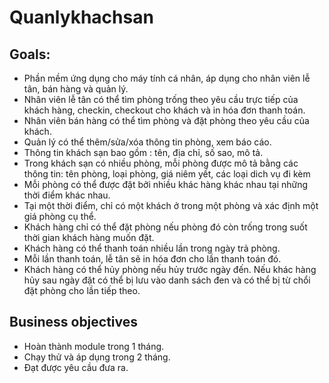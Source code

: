 # Quanlykhachsan
## Goals:
- Phần mềm ứng dụng cho máy tính cá nhân, áp dụng cho nhân viên lễ tân, bán hàng và quản lý.
- Nhân viên lễ tân có thể tìm phòng trống theo yêu cầu trực tiếp của khách hàng, checkin, checkout 
cho khách và in hóa đơn thanh toán.
- Nhân viên bán hàng có thể tìm phòng và đặt phòng theo yêu cầu của khách.
- Quản lý có thể thêm/sửa/xóa thông tin phòng, xem báo cáo.
- Thông tin khách sạn bao gồm : tên, địa chỉ, số sao, mô tả.
- Trong khách sạn có nhiều phòng, mỗi phòng được mô tả bằng các thông tin: tên phòng, loại phòng, giá niêm yết, các loại dich vụ đi kèm
- Mỗi phòng có thể được đặt bởi nhiều khác hàng khác nhau tại những thời điểm khác nhau.
- Tại một thời điểm, chỉ có một khách ở trong một phòng và xác định một giá phòng cụ thể.
- Khách hàng chỉ có thể đặt phòng nếu phòng đó còn trống trong suốt thời gian khách hàng muốn đặt.
- Khách hàng có thể thanh toán nhiều lần trong ngày trả phòng.
- Mỗi lần thanh toán, lễ tân sẽ in hóa đơn cho lần thanh toán đó.
- Khách hàng có thể hủy phòng nếu hủy trước ngày đến. Nếu khác hàng hủy sau ngày đặt có thể bị lưu vào danh sách đen và có thể bị từ chổi đặt phòng cho lần tiếp theo.

## Business objectives
- Hoàn thành module trong 1 tháng.
- Chạy thử và áp dụng trong 2 tháng.
- Đạt được yêu cầu đưa ra.

